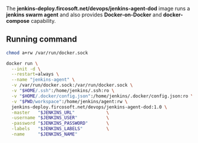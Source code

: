 The **jenkins-deploy.fircosoft.net/devops/jenkins-agent-dod** image runs a **jenkins swarm agent** and also provides **Docker-on-Docker** and **docker-compose** capability.

## Running command

```bash
chmod a+rw /var/run/docker.sock

docker run \
  --init -d \
  --restart=always \
  --name "jenkins-agent" \
  -v /var/run/docker.sock:/var/run/docker.sock \
  -v "$HOME/.ssh":/home/jenkins/.ssh:ro \
  -v "$HOME/.docker/config.json":/home/jenkins/.docker/config.json:ro \
  -v "$PWD/workspace":/home/jenkins/agent:rw \
  jenkins-deploy.fircosoft.net/devops/jenkins-agent-dod:1.0 \
  -master   "$JENKINS_URL"            \
  -username "$JENKINS_USER"           \
  -password "$JENKINS_PASSWORD"       \
  -labels   "$JENKINS_LABELS"         \
  -name     "$JENKINS_NAME"
```